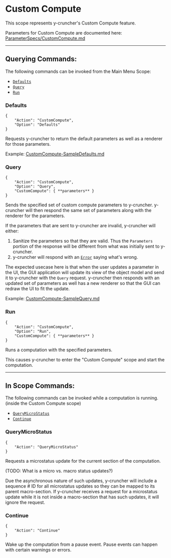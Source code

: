 # Custom Compute

This scope represents y-cruncher's Custom Compute feature.

Parameters for Custom Compute are documented here: [ParameterSpecs/CustomCompute.md](/ParameterSpecs/CustomCompute.md)

-----
## Querying Commands:

The following commands can be invoked from the Main Menu Scope:
 - [`Defaults`](#Defaults)
 - [`Query`](#Query)
 - [`Run`](#Run)

### Defaults

    {
        "Action": "CustomCompute",
        "Option": "Defaults"
    }

Requests y-cruncher to return the default parameters as well as a renderer for those parameters.

Example: [CustomCompute-SampleDefaults.md](CustomCompute-SampleDefaults.md)


### Query

    {
        "Action": "CustomCompute",
        "Option": "Query",
        "CustomCompute": { **parameters** }
    }

Sends the specified set of custom compute parameters to y-cruncher.
y-cruncher will then respond the same set of parameters along with the renderer for the parameters.

If the parameters that are sent to y-cruncher are invalid, y-cruncher will either:
1. Sanitize the parameters so that they are valid. Thus the `Parameters` portion of the response will be different from what was initially sent to y-cruncher.
2. y-cruncher will respond with an [`Error`](StatusUpdates.md#Error) saying what's wrong.

The expected usecase here is that when the user updates a parameter in the UI, the GUI application will update its view of the object model and send it to y-cruncher with the `Query` request. y-cruncher then responds with an updated set of parameters as well has a new renderer so that the GUI can redraw the UI to fit the update.

Example: [CustomCompute-SampleQuery.md](CustomCompute-SampleQuery.md)


### Run

    {
        "Action": "CustomCompute",
        "Option": "Run",
        "CustomCompute": { **parameters** }
    }

Runs a computation with the specified parameters.

This causes y-cruncher to enter the "Custom Compute" scope and start the computation.


-----
## In Scope Commands:

The following commands can be invoked while a computation is running. (inside the Custom Compute scope)
 - [`QueryMicroStatus`](#QueryMicroStatus)
 - [`Continue`](#Continue)

### QueryMicroStatus

    {
        "Action": "QueryMicroStatus"
    }

Requests a microstatus update for the current section of the computation.

(TODO: What is a micro vs. macro status updates?)

Due the asynchronous nature of such updates, y-cruncher will include a sequence # ID for all microstatus updates so they can be mapped to its parent macro-section.
If y-cruncher receives a request for a microstatus update while it is not inside a macro-section that has such updates, it will ignore the request.

### Continue

    {
        "Action": "Continue"
    }

Wake up the computation from a pause event. Pause events can happen with certain warnings or errors.
